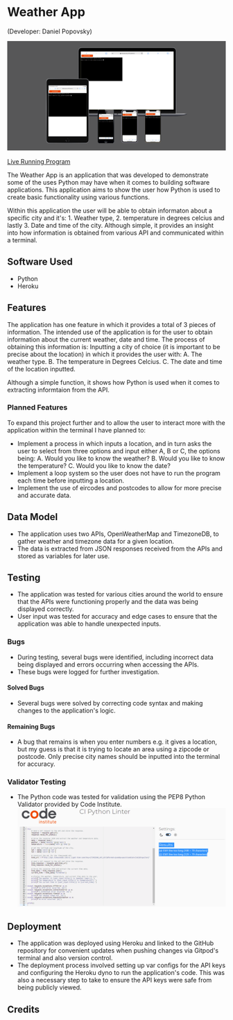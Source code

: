 # Weather App
(Developer: Daniel Popovsky)

![Mockup Image](pythondocs/mockup.png)

[Live Running Program](https://weather-app-project-3.herokuapp.com/)

The Weather App is an application that was developed to demonstrate some of the uses Python may have when it comes to building software applications. This application aims to show the user how Python is used to create basic functionality using various functions.

Within this application the user will be able to obtain informaton about a specific city and it's: 1. Weather type, 2. temperature in degrees celcius and lastly 3. Date and time of the city. Although simple, it provides an insight into how information is obtained from various API and communicated within a terminal.

## Software Used
- Python
- Heroku

## Features
The application has one feature in which it provides a total of 3 pieces of information. The intended use of the application is for the user to obtain information about the current weather, date and time. The process of obtaining this information is: Inputting a city of choice (it is important to be precise about the location) in which it provides the user with:
A. The weather type.
B. The temperature in Degrees Celcius.
C. The date and time of the location inputted.

Although a simple function, it shows how Python is used when it comes to extracting informtaion from the API.

### Planned Features
To expand this project further and to allow the user to interact more with the application within the terminal I have planned to:
- Implement a process in which inputs a location, and in turn asks the user to select from three options and input either A, B or C, the options being:
A. Would you like to know the weather?
B. Would you like to know the temperature?
C. Would you like to know the date?
- Implement a loop system so the user does not have to run the program each time before inputting a location.
- Implement the use of eircodes and postcodes to allow for more precise and accurate data.

## Data Model
- The application uses two APIs, OpenWeatherMap and TimezoneDB, to gather weather and timezone data for a given location.
- The data is extracted from JSON responses received from the APIs and stored as variables for later use.

## Testing
- The application was tested for various cities around the world to ensure that the APIs were functioning properly and the data was being displayed correctly.
- User input was tested for accuracy and edge cases to ensure that the application was able to handle unexpected inputs.

### Bugs
- During testing, several bugs were identified, including incorrect data being displayed and errors occurring when accessing the APIs.
- These bugs were logged for further investigation.

#### Solved Bugs
- Several bugs were solved by correcting code syntax and making changes to the application's logic.

#### Remaining Bugs
- A bug that remains is when you enter numbers e.g. it gives a location, but my guess is that it is trying to locate an area using a zipcode or postcode. Only precise city names should be inputted into the terminal for accuracy.

### Validator Testing
- The Python code was tested for validation using the PEP8 Python Validator provided by Code Institute.
![Validation Testing](pythondocs/validation.PNG)

## Deployment
- The application was deployed using Heroku and linked to the GitHub repository for convenient updates when pushing changes via Gitpod's terminal and also version control.
- The deployment process involved setting up var configs for the API keys and configuring the Heroku dyno to run the application's code. This was also a necessary step to take to ensure the API keys were safe from being publicly viewed. 

## Credits

